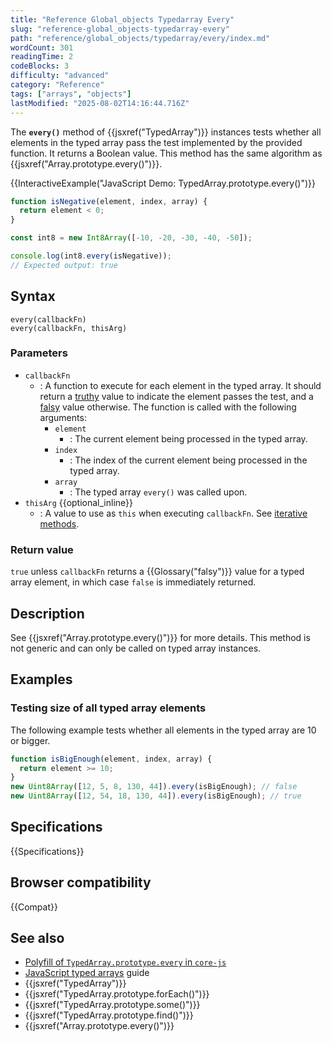 ```yaml
---
title: "Reference Global_objects Typedarray Every"
slug: "reference-global_objects-typedarray-every"
path: "reference/global_objects/typedarray/every/index.md"
wordCount: 301
readingTime: 2
codeBlocks: 3
difficulty: "advanced"
category: "Reference"
tags: ["arrays", "objects"]
lastModified: "2025-08-02T14:16:44.716Z"
---
```



The **`every()`** method of {{jsxref("TypedArray")}} instances tests whether all elements in the typed array pass the test implemented by the provided function. It returns a Boolean value. This method has the same algorithm as {{jsxref("Array.prototype.every()")}}.

{{InteractiveExample("JavaScript Demo: TypedArray.prototype.every()")}}

```js interactive-example
function isNegative(element, index, array) {
  return element < 0;
}

const int8 = new Int8Array([-10, -20, -30, -40, -50]);

console.log(int8.every(isNegative));
// Expected output: true
```

## Syntax

```js-nolint
every(callbackFn)
every(callbackFn, thisArg)
```

### Parameters

- `callbackFn`
  - : A function to execute for each element in the typed array. It should return a [truthy](/en-US/docs/Glossary/Truthy) value to indicate the element passes the test, and a [falsy](/en-US/docs/Glossary/Falsy) value otherwise. The function is called with the following arguments:
    - `element`
      - : The current element being processed in the typed array.
    - `index`
      - : The index of the current element being processed in the typed array.
    - `array`
      - : The typed array `every()` was called upon.
- `thisArg` {{optional_inline}}
  - : A value to use as `this` when executing `callbackFn`. See [iterative methods](/en-US/docs/Web/JavaScript/Reference/Global_Objects/Array#iterative_methods).

### Return value

`true` unless `callbackFn` returns a {{Glossary("falsy")}} value for a typed array element, in which case `false` is immediately returned.

## Description

See {{jsxref("Array.prototype.every()")}} for more details. This method is not generic and can only be called on typed array instances.

## Examples

### Testing size of all typed array elements

The following example tests whether all elements in the typed array are 10 or bigger.

```js
function isBigEnough(element, index, array) {
  return element >= 10;
}
new Uint8Array([12, 5, 8, 130, 44]).every(isBigEnough); // false
new Uint8Array([12, 54, 18, 130, 44]).every(isBigEnough); // true
```

## Specifications

{{Specifications}}

## Browser compatibility

{{Compat}}

## See also

- [Polyfill of `TypedArray.prototype.every` in `core-js`](https://github.com/zloirock/core-js#ecmascript-typed-arrays)
- [JavaScript typed arrays](/en-US/docs/Web/JavaScript/Guide/Typed_arrays) guide
- {{jsxref("TypedArray")}}
- {{jsxref("TypedArray.prototype.forEach()")}}
- {{jsxref("TypedArray.prototype.some()")}}
- {{jsxref("TypedArray.prototype.find()")}}
- {{jsxref("Array.prototype.every()")}}
